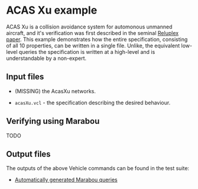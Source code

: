 ACAS Xu example
===============

ACAS Xu is a collision avoidance system for automonous unmanned aircraft, and it's
verification was first described in the seminal [Reluplex paper](https://arxiv.org/abs/1702.01135). This example demonstrates how the entire specification, consisting of all
10 properties, can be written in a single file. Unlike, the equivalent low-level queries
the specification is written at a high-level and is understandable by a non-expert.

Input files
-----------

- (MISSING) the AcasXu networks.

- `acasXu.vcl` - the specification describing the desired behaviour.

Verifying using Marabou
-----------------------

TODO

Output files
------------

The outputs of the above Vehicle commands can be found in the test suite:

- [Automatically generated Marabou queries](https://github.com/vehicle-lang/vehicle/tree/dev/test/Test/Compile/Golden/acasXu/acasXu-output-marabou)